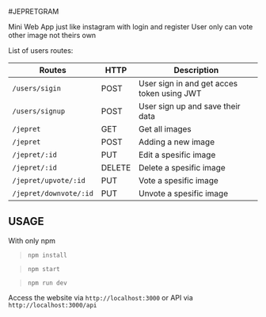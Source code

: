 #JEPRETGRAM

Mini Web App just like instagram with login and register
User only can vote other image not theirs own

List of users routes:

| Routes | HTTP | Description |
|---------------|-------------|---------------|
|`/users/sigin`| POST | User sign in and get acces token using JWT |
|`/users/signup`| POST | User sign up and save their data |
|`/jepret`| GET | Get all images |
|`/jepret`| POST | Adding a new image |
|`/jepret/:id`| PUT | Edit a spesific image |
|`/jepret/:id`| DELETE | Delete a spesific image |
|`/jepret/upvote/:id`| PUT | Vote a spesific image |
|`/jepret/downvote/:id`| PUT | Unvote a spesific image |

USAGE
-----

With only npm
> `npm install`

> `npm start`

> `npm run dev`

Access the website via `http://localhost:3000` or API via `http://localhost:3000/api`